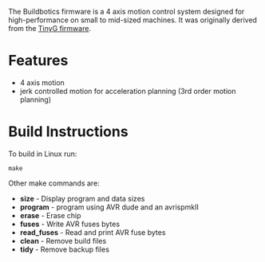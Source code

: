 The Buildbotics firmware is a 4 axis motion control system designed for
high-performance on small to mid-sized machines.  It was originally
derived from the [TinyG firmware](https://github.com/synthetos/TinyG).

# Features
 * 4 axis motion
 * jerk controlled motion for acceleration planning (3rd order motion planning)

# Build Instructions
To build in Linux run:

    make

Other make commands are:

 * **size** - Display program and data sizes
 * **program** - program using AVR dude and an avrispmkII
 * **erase** - Erase chip
 * **fuses** - Write AVR fuses bytes
 * **read_fuses** - Read and print AVR fuse bytes
 * **clean** - Remove build files
 * **tidy** - Remove backup files
